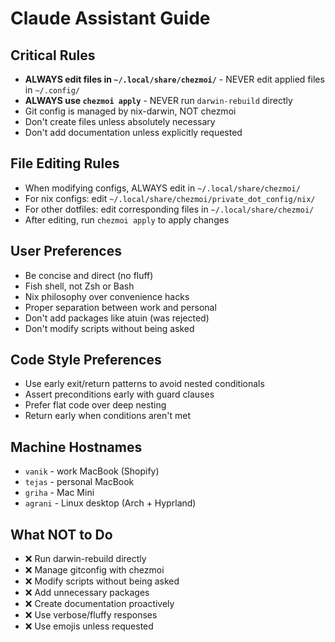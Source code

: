 # Claude Assistant Guide

## Critical Rules
- **ALWAYS edit files in `~/.local/share/chezmoi/`** - NEVER edit applied files in `~/.config/`
- **ALWAYS use `chezmoi apply`** - NEVER run `darwin-rebuild` directly
- Git config is managed by nix-darwin, NOT chezmoi
- Don't create files unless absolutely necessary
- Don't add documentation unless explicitly requested

## File Editing Rules
- When modifying configs, ALWAYS edit in `~/.local/share/chezmoi/`
- For nix configs: edit `~/.local/share/chezmoi/private_dot_config/nix/`
- For other dotfiles: edit corresponding files in `~/.local/share/chezmoi/`
- After editing, run `chezmoi apply` to apply changes

## User Preferences
- Be concise and direct (no fluff)
- Fish shell, not Zsh or Bash
- Nix philosophy over convenience hacks
- Proper separation between work and personal
- Don't add packages like atuin (was rejected)
- Don't modify scripts without being asked

## Code Style Preferences
- Use early exit/return patterns to avoid nested conditionals
- Assert preconditions early with guard clauses
- Prefer flat code over deep nesting
- Return early when conditions aren't met

## Machine Hostnames
- `vanik` - work MacBook (Shopify)
- `tejas` - personal MacBook
- `griha` - Mac Mini
- `agrani` - Linux desktop (Arch + Hyprland)

## What NOT to Do
- ❌ Run darwin-rebuild directly
- ❌ Manage gitconfig with chezmoi
- ❌ Modify scripts without being asked
- ❌ Add unnecessary packages
- ❌ Create documentation proactively
- ❌ Use verbose/fluffy responses
- ❌ Use emojis unless requested